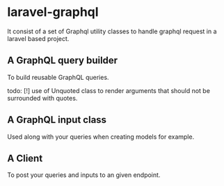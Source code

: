 # laravel-graphql

It consist of a set of Graphql utility classes to handle graphql request in a
laravel based project.

## A GraphQL query builder

To build reusable GraphQL queries.

todo: [!] use of Unquoted class to render arguments that should not be
surrounded with quotes.

## A GraphQL input class

Used along with your queries when creating models for example.

## A Client

To post your queries and inputs to an given endpoint.

